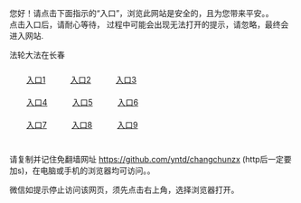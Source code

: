 您好！请点击下面指示的“入口”，浏览此网站是安全的，且为您带来平安。。 <br/>
点击入口后，请耐心等待， 过程中可能会出现无法打开的提示，请忽略，最终会进入网站. </br>

法轮大法在长春<br/>
<div style="padding:10px"><a style="margin:20px" target="_blank" href="https://d1x7dgg5xkdpvt.cloudfront.net/2Qpsp?ysvso" id="ccLink1" rel="nofollow">入口1</a> <a target="_blank" style="margin:20px" href="https://d21f7f9zjzrdne.cloudfront.net/2Qpsp?fkjnvdh" id="ccLink2" rel="nofollow">入口2</a> <a style="margin:20px" target="_blank" href="https://d2hlifs89o6i76.cloudfront.net/2Qpsp?ezmoy" id="ccLink3" rel="nofollow">入口3</a></div>

<div style="padding:10px" ><a style="margin:20px" target="_blank" href="https://d1x7dgg5xkdpvt.cloudfront.net/2Qpsp?ysvso" id="ccLink4" rel="nofollow">入口4</a> <a style="margin:20px" href="https://d21f7f9zjzrdne.cloudfront.net/2Qpsp?fkjnvdh" target="_blank" id="ccLink5" rel="nofollow">入口5</a> <a style="margin:20px" href="https://d2hlifs89o6i76.cloudfront.net/2Qpsp?ezmoy" target="_blank" id="ccLink6" rel="nofollow">入口6</a></div>

<div style="padding:10px"><a style="margin:20px" target="_blank" href="https://d1x7dgg5xkdpvt.cloudfront.net/2Qpsp?ysvso" id="ccLink7" rel="nofollow">入口7</a> <a style="margin:20px" href="https://d21f7f9zjzrdne.cloudfront.net/2Qpsp?fkjnvdh" target="_blank" id="ccLink8" rel="nofollow">入口8</a> <a style="margin:20px" target="_blank" href="https://d2hlifs89o6i76.cloudfront.net/2Qpsp?ezmoy" id="ccLink9" rel="nofollow">入口9</a></div>

<br/>



请复制并记住免翻墙网址 https://github.com/yntd/changchunzx (http后一定要加s)，在电脑或手机的浏览器均可访问。。<br/>

微信如提示停止访问该网页，须先点击右上角，选择浏览器打开。

